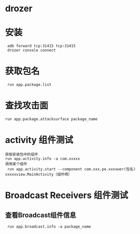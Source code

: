 # drozer

# 安装
     adb forward tcp:31415 tcp:31415
     drozer console connect

# 获取包名
     run app.package.list
# 查找攻击面
    run app.package.attacksurface package_name
# activity 组件测试
    获取安装包中的组件
    run app.activity.info -a com.xxxxx
    调用某个组件
     run app.activity.start --component com.xxx.pe.xxxxwer(包名) xxxxxview.MainActivity（组件明）
# Broadcast Receivers 组件测试
## 查看Broadcast组件信息
     run app.broadcast.info -a package_name

